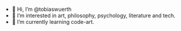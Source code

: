 - 👋 Hi, I’m @tobiaswuerth
- 👀 I’m interested in art, philosophy, psychology, literature and tech.
- 🌱 I’m currently learning code-art.
